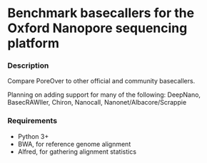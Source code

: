 # Benchmark basecallers for the Oxford Nanopore sequencing platform

### Description
Compare PoreOver to other official and community basecallers.

Planning on adding support for many of the following:
DeepNano, BasecRAWller, Chiron, Nanocall, Nanonet/Albacore/Scrappie

### Requirements
* Python 3+
* BWA, for reference genome alignment
* Alfred, for gathering alignment statistics
